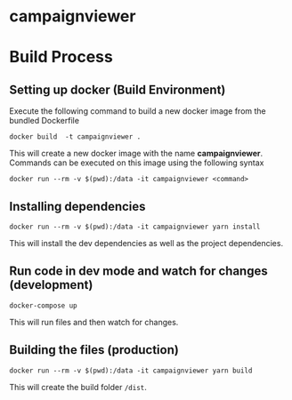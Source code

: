 # campaignviewer

# Build Process

## Setting up docker (Build Environment)

Execute the following command to build a new docker image from the bundled Dockerfile

`docker build  -t campaignviewer .`

This will create a new docker image with the name **campaignviewer**.
Commands can be executed on this image using the following syntax

`docker run --rm -v $(pwd):/data -it campaignviewer <command>`

## Installing dependencies

`docker run --rm -v $(pwd):/data -it campaignviewer yarn install`

This will install the dev dependencies as well as the project dependencies.

## Run code in dev mode and watch for changes (development)

`docker-compose up`

This will run files and then watch for changes.

## Building the files (production)

`docker run --rm -v $(pwd):/data -it campaignviewer yarn build`

This will create the build folder `/dist`.
